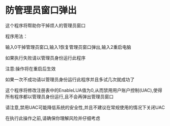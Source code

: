 # 防管理员窗口弹出

这个程序将帮助你干掉烦人的管理员窗口

程序用法：

输入0干掉管理员窗口,输入1恢复管理员窗口弹出,输入2重启电脑

如果执行失败请以管理员身份运行此程序

注意:操作将在重启后生效

如果一次不成功请以管理员身份运行此程序并且多试几次就成功了

这个程序将修改注册表中的EnableLUA值为0,从而禁用用户账户控制(UAC),使得所有程序都以管理员身份运行,且不会再弹出管理员窗口

请注意,禁用UAC可能降低系统的安全性,并且不建议在常规使用的情况下关闭UAC

在执行此操作之前,请确保你理解风险并仔细考虑
